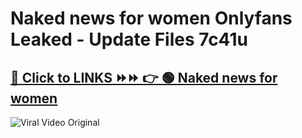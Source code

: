 
 # Naked news for women Onlyfans Leaked - Update Files 7c41u

## <h2><a href="https://clipsfans.com/Naked_news_for_women&ref=git">🔗 Click to LINKS ⏩⏩ 👉 🟢 Naked news for women </a></h2>

<a href="https://clipsfans.com/Naked_news_for_women&ref=git" rel="nofollow" data-target="animated-image.originalLink"><img src="https://i.ibb.co.com/xMMVF88/686577567.gif" alt="Viral Video Original" style="max-width: 100%; display: inline-block;" data-target="animated-image.originalImage"></a>


